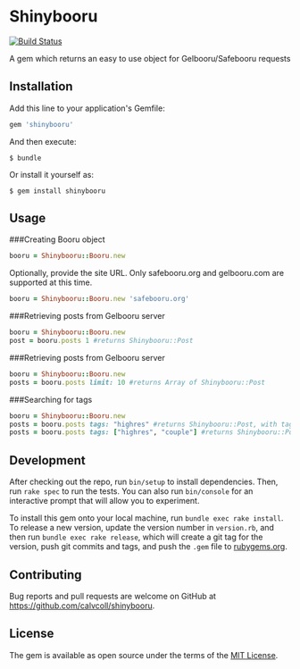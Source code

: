 # Shinybooru
[![Build Status](https://travis-ci.org/calvcoll/shinybooru.svg?branch=master)](https://travis-ci.org/calvcoll/shinybooru)

A gem which returns an easy to use object for Gelbooru/Safebooru requests

## Installation

Add this line to your application's Gemfile:

```ruby
gem 'shinybooru'
```

And then execute:

    $ bundle

Or install it yourself as:

    $ gem install shinybooru

## Usage

###Creating Booru object
```ruby
booru = Shinybooru::Booru.new
```

Optionally, provide the site URL. Only safebooru.org and gelbooru.com
are supported at this time.

```ruby
booru = Shinybooru::Booru.new 'safebooru.org'
```

###Retrieving posts from Gelbooru server
```ruby
booru = Shinybooru::Booru.new
post = booru.posts 1 #returns Shinybooru::Post
```

###Retrieving posts from Gelbooru server
```ruby
booru = Shinybooru::Booru.new
posts = booru.posts limit: 10 #returns Array of Shinybooru::Post
```

###Searching for tags
```ruby
booru = Shinybooru::Booru.new
posts = booru.posts tags: "highres" #returns Shinybooru::Post, with tag highres
posts = booru.posts tags: ["highres", "couple"] #returns Shinybooru::Post, with tags highres, couple
```

## Development

After checking out the repo, run `bin/setup` to install dependencies. Then, run `rake spec` to run the tests. You can also run `bin/console` for an interactive prompt that will allow you to experiment.

To install this gem onto your local machine, run `bundle exec rake install`. To release a new version, update the version number in `version.rb`, and then run `bundle exec rake release`, which will create a git tag for the version, push git commits and tags, and push the `.gem` file to [rubygems.org](https://rubygems.org).

## Contributing

Bug reports and pull requests are welcome on GitHub at https://github.com/calvcoll/shinybooru.


## License

The gem is available as open source under the terms of the [MIT License](http://opensource.org/licenses/MIT).

